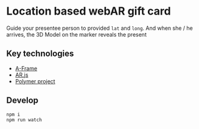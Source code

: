 # Location based webAR gift card
Guide your presentee person to provided `lat` and `long`. 
And when she / he arrives, the 3D Model on the marker reveals the present

## Key technologies
- [A-Frame](https://aframe.io/)
- [AR.js](https://github.com/jeromeetienne/AR.js)
- [Polymer project](https://www.polymer-project.org/)


## Develop

```
npm i
npm run watch
```

